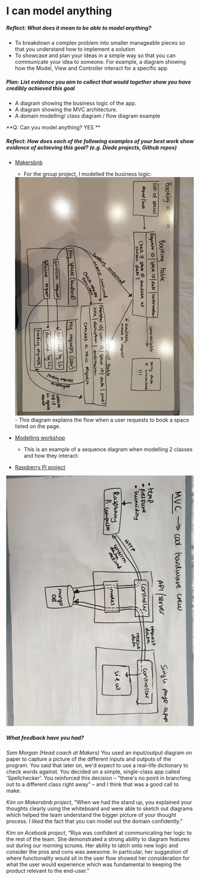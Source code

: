 # I can model anything

##### Reflect: What does it mean to be able to model anything?

- To breakdown a complex problem into smaller manageable pieces so that you understand how to implement a solution
- To showcase and plan your ideas in a simple way so that you can communicate your idea to someone. For example, a diagram showing how the Model, View and Controller interact for a specific app

##### Plan: List evidence you aim to collect that would together show you have credibly achieved this goal
- A diagram showing the business logic of the app.
- A diagram showing the MVC architecture.
- A domain modelling/ class diagram / flow diagram example

**Q: Can you model anything? YES **

##### Reflect: How does each of the following examples of your best work show evidence of achieving this goal? (e.g. Diode projects, Github repos)

- [Makersbnb](https://github.com/riyadattani/makersbnb)
  - For the group project, I modelled the business logic:
  <img src="../public/makersbnb.jpeg">
  - This diagram explains the flow when a user requests to book a space listed on the page.


- [Modelling workshop](https://drive.google.com/file/d/1Wbl1UvRPG8Lr9OuQyK0OzyiLAi_4vJEo/view?usp=sharing)
  - This is an example of a sequence diagram when modelling 2 classes and how they interact:


- [Raspberry Pi project](https://github.com/riyadattani/makers-weather-station)

<img src="../public/rpi.jpeg">


##### What feedback have you had?

_Sam Morgan (Head coach at Makers)_ You used an input/output diagram on paper to capture a picture of the different inputs and outputs of the program. You said that later on, we'd expect to use a real-life dictionary to check words against. You decided on a simple, single-class app called 'Spellchecker'. You reinforced this decision – "there's no point in branching out to a different class right away" – and I think that was a good call to make. 

_Kim on Makersbnb project_, “When we had the stand up, you explained your thoughts clearly using the whiteboard and were able to sketch out diagrams which helped the team understand the bigger picture of your thought process. I liked the fact that you can model out the domain confidently.”

_Kim on Acebook project_, “Riya was confident at communicating her logic to the rest of the team. She demonstrated a strong ability to diagram features out during our morning scrums. Her ability to latch onto new logic and consider the pros and cons was awesome. In particular, her suggestion of where functionality would sit in the user flow showed her consideration for what the user would experience which was fundamental to keeping the product relevant to the end-user.”
